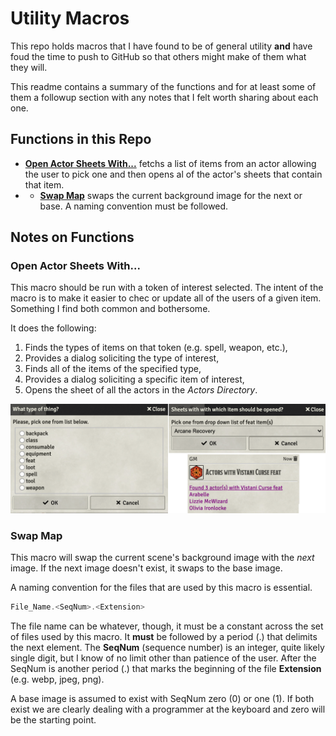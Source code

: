# Utility Macros

This repo holds macros that I have found to be of general utility **and** have foud the time to push to GitHub so that others might make of them what they will.

This readme contains a summary of the functions and for at least some of them a followup section with any notes that I felt worth sharing about each one.

## Functions in this Repo

* **[Open Actor Sheets With...](Open-Actor-Sheets-With...)** fetchs a list of items from an actor allowing the user to pick one and then opens al of the actor's sheets that contain that item.
* * **[Swap Map](Swap-Map)** swaps the current background image for the next or base. A naming convention must be followed.

## Notes on Functions

### **Open Actor Sheets With...** 

This macro should be run with a token of interest selected.  The intent of the macro is to make it easier to chec or update all of the users of a given item.  Something I find both common and bothersome. 

It does the following:

1. Finds the types of items on that token (e.g. spell, weapon, etc.),
1. Provides a dialog soliciting the type of interest,
1. Finds all of the items of the specified type,
1. Provides a dialog soliciting a specific item of interest,
1. Opens the sheet of all the actors in the *Actors Directory*.

![Open_Actor_Sheets_With_Example.png](Images/Open_Actor_Sheets_With_Example.png)

### Swap Map

This macro will swap the current scene's background image with the *next* image.  If the next image doesn't exist, it swaps to the base image.

A naming convention for the files that are used by this macro is essential.

~~~javascript
File_Name.<SeqNum>.<Extension>
~~~

The file name can be whatever, though, it must be a constant across the set of files used by this macro.  It **must** be followed by a period (.) that delimits the next element. The **SeqNum** (sequence number) is an integer, quite likely single digit, but I know of no limit other than patience of the user.  After the SeqNum is another period (.) that marks the beginning of the file **Extension** (e.g. webp, jpeg, png).

A base image is assumed to exist with SeqNum zero (0) or one (1).  If both exist we are clearly dealing with a programmer at the keyboard and zero will be the starting point. 

